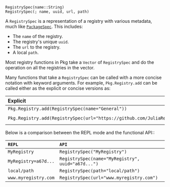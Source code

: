 ```
RegistrySpec(name::String)
RegistrySpec(; name, uuid, url, path)
```

A `RegistrySpec` is a representation of a registry with various metadata, much like [`PackageSpec`](@ref). This includes:

  * The `name` of the registry.
  * The registry's unique `uuid`.
  * The `url` to the registry.
  * A local `path`.

Most registry functions in Pkg take a `Vector` of `RegistrySpec` and do the operation on all the registries in the vector.

Many functions that take a `RegistrySpec` can be called with a more concise notation with keyword arguments. For example, `Pkg.Registry.add` can be called either as the explicit or concise versions as:

| Explicit                                                                                | Concise                                                                    |
|:--------------------------------------------------------------------------------------- |:-------------------------------------------------------------------------- |
| `Pkg.Registry.add(RegistrySpec(name="General"))`                                        | `Pkg.Registry.add(name = "General")`                                       |
| `Pkg.Registry.add(RegistrySpec(url="https://github.com/JuliaRegistries/General.git")))` | `Pkg.Registry.add(url = "https://github.com/JuliaRegistries/General.git")` |

Below is a comparison between the REPL mode and the functional API::

| `REPL`               | `API`                                             |
|:-------------------- |:------------------------------------------------- |
| `MyRegistry`         | `RegistrySpec("MyRegistry")`                      |
| `MyRegistry=a67d...` | `RegistrySpec(name="MyRegistry", uuid="a67d...")` |
| `local/path`         | `RegistrySpec(path="local/path")`                 |
| `www.myregistry.com` | `RegistrySpec(url="www.myregistry.com")`          |
